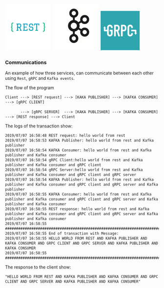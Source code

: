 #  ![My image](../../img/REST.png)  ![My image](../../img/kafkalogo.jpg) ![My image](../../img/grpc.png)   

### Communications

An example of how three services, can communicate between each other using `Rest`, `gRPC` and `Kafka events`.

The flow of the program
````
Client ---> [REST request] ---> [KAKA PUBLISHER] ---> [KAFKA CONSUMER] ---> [gRPC CLIENT]

       ---> [gRPC SERVER]  ---> [KAKA PUBLISHER] ---> [KAFKA CONSUMER] ---> [REST response] ---> Client
````

The logs of the transaction show:

```
2019/07/07 16:58:48 REST request: hello world from rest 
2019/07/07 16:58:53 KAFKA Publisher: hello world from rest and Kafka publisher 
2019/07/07 16:58:54 KAFKA Consumer: hello world from rest and Kafka publisher and Kafka consumer 
2019/07/07 16:58:54 gRPC Client:hello world from rest and Kafka publisher and Kafka consumer and gRPC client 
2019/07/07 16:58:54 gRPC Server:hello world from rest and Kafka publisher and Kafka consumer and gRPC client and gRPC server 
2019/07/07 16:58:54 KAFKA Publisher: hello world from rest and Kafka publisher and Kafka consumer and gRPC client and gRPC server and Kafka publisher 
2019/07/07 16:58:55 KAFKA Consumer: hello world from rest and Kafka publisher and Kafka consumer and gRPC client and gRPC server and Kafka publisher and Kafka consumer 
2019/07/07 16:58:55 REST response: hello world from rest and Kafka publisher and Kafka consumer and gRPC client and gRPC server and Kafka publisher and Kafka consumer 
2019/07/07 16:58:55 ############################################################################################
2019/07/07 16:58:55 End of transaction with Message:
2019/07/07 16:58:55 HELLO WORLD FROM REST AND KAFKA PUBLISHER AND KAFKA CONSUMER AND GRPC CLIENT AND GRPC SERVER AND KAFKA PUBLISHER AND KAFKA CONSUMER
2019/07/07 16:58:55 ############################################################################################

```

The response to the client show:

```
"HELLO WORLD FROM REST AND KAFKA PUBLISHER AND KAFKA CONSUMER AND GRPC CLIENT AND GRPC SERVER AND KAFKA PUBLISHER AND KAFKA CONSUMER"
```